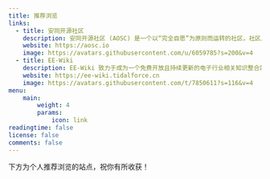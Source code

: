 ```yaml
---
title: 推荐浏览
links:
  - title: 安同开源社区
    description: 安同开源社区 (AOSC) 是一个以“完全自愿”为原则而运转的社区，社区成员们共同维护与发展着名为“AOSC OS”的一款通用 Linux 发行版。
    website: https://aosc.io
    image: https://avatars.githubusercontent.com/u/6059785?s=200&v=4
  - title: EE-Wiki
    description: EE-Wiki 致力于成为一个免费开放且持续更新的电子行业相关知识整合站点，从模电数电基础知识，到 FPGA 开发、嵌入式开发,再到电赛、智能车赛等…
    website: https://ee-wiki.tidalforce.cn
    image: https://avatars.githubusercontent.com/t/7850611?s=116&v=4
menu:
    main: 
        weight: 4
        params:
            icon: link
readingtime: false
license: false
comments: false
---
```


下方为个人推荐浏览的站点，祝你有所收获！

